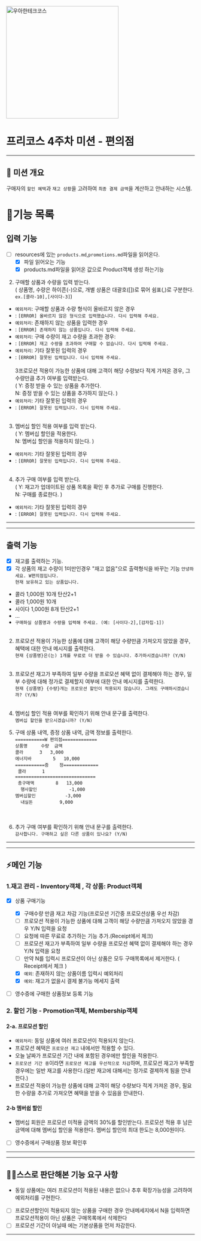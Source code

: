 
<p>
    <img src="https://github.com/user-attachments/assets/c811c2be-923e-4134-a7d4-56bd12198910" alt="우아한테크코스" width="300px">
</p>

# 프리코스 4주차 미션 - 편의점

---

##  💪 미션 개요
구매자의 `할인 혜택`과 `재고 상황`을 고려하여 `최종 결제 금액`을 계산하고 안내하는 시스템.



# 📝기능 목록
## 입력 기능
- [ ] resources에 있는 `products.md`,`promotions.md`파일을 읽어온다.
  - [x] 파일 읽어오는 기능
  - [x] products.md파일을 읽어온 값으로 Product객체 생성 하는기능

2. 구매할 상품과 수량을 입력 받는다.<br>
  ( 상품명, 수량은 하이픈(-)으로, 개별 상품은 대괄호([])로 묶어 쉼표(,)로 구분한다. `ex.[콜라-10],[사이다-3]`)
- `예외처리`: 구매할 상품과 수량 형식이 올바르지 않은 경우 
- : `[ERROR] 올바르지 않은 형식으로 입력했습니다. 다시 입력해 주세요.`
- `예외처리`: 존재하지 않는 상품을 입력한 경우
- : `[ERROR] 존재하지 않는 상품입니다. 다시 입력해 주세요.`
- `예외처리`: 구매 수량이 재고 수량을 초과한 경우: 
- : `[ERROR] 재고 수량을 초과하여 구매할 수 없습니다. 다시 입력해 주세요.`
- `예외처리`: 기타 잘못된 입력의 경우
- : `[ERROR] 잘못된 입력입니다. 다시 입력해 주세요.`
  <br><br>
3프로모션 적용이 가능한 상품에 대해 고객이 해당 수량보다 적게 가져온 경우, 그 수량만큼 추가 여부를 입력받는다.<br>
  ( Y: 증정 받을 수 있는 상품을 추가한다.<br>
   N: 증정 받을 수 있는 상품을 추가하지 않는다. )
- `예외처리`: 기타 잘못된 입력의 경우
- : `[ERROR] 잘못된 입력입니다. 다시 입력해 주세요.`
   <br><br>
3. 멤버십 할인 적용 여부를 입력 받는다.<br>
   ( Y: 멤버십 할인을 적용한다.<br>
   N: 멤버십 할인을 적용하지 않는다. )
- `예외처리`: 기타 잘못된 입력의 경우
- : `[ERROR] 잘못된 입력입니다. 다시 입력해 주세요.`
   <br><br>
4. 추가 구매 여부를 입력 받는다.<br>
   ( Y: 재고가 업데이트된 상품 목록을 확인 후 추가로 구매를 진행한다.<br>
   N: 구매를 종료한다. )
- `예외처리`: 기타 잘못된 입력의 경우
- : `[ERROR] 잘못된 입력입니다. 다시 입력해 주세요.`

---

---

## 출력 기능
- [x] 재고를 출력하는 기능.<br>
- [x] 각 상품의 재고 수량이 1미만인경우 "재고 없음"으로 출력형식을 바꾸는 기능
   `안녕하세요. W편의점입니다.`<br>
   `현재 보유하고 있는 상품입니다.`

- 콜라 1,000원 10개 탄산2+1
- 콜라 1,000원 10개
- 사이다 1,000원 8개 탄산2+1
- ...
- `구매하실 상품명과 수량을 입력해 주세요. (예: [사이다-2],[감자칩-1])`
<br><br>
2. 프로모션 적용이 가능한 상품에 대해 고객이 해당 수량만큼 가져오지 않았을 경우, 혜택에 대한 안내 메시지를 출력한다.<br>
   `현재 {상품명}은(는) 1개를 무료로 더 받을 수 있습니다. 추가하시겠습니까? (Y/N)`
   <br><br>
3. 프로모션 재고가 부족하여 일부 수량을 프로모션 혜택 없이 결제해야 하는 경우, 일부 수량에 대해 정가로 결제할지 여부에 대한 안내 메시지를 출력한다.<br>
   `현재 {상품명} {수량}개는 프로모션 할인이 적용되지 않습니다. 그래도 구매하시겠습니까? (Y/N)`
   <br><br>
5. 멤버십 할인 적용 여부를 확인하기 위해 안내 문구를 출력한다.<br>
   `멤버십 할인을 받으시겠습니까? (Y/N)`

6. 구매 상품 내역, 증정 상품 내역, 금액 정보를 출력한다.<br>
   `===========W 편의점=============`<br>
   `상품명		수량	금액`<br>
   `콜라		3 	3,000`<br>
   `에너지바 		5 	10,000`<br>
   `===========증	정=============`<br>
  ` 콜라		1`<br>
   `==============================`<br>
  ` 총구매액		8	13,000`<br>
 `  행사할인			-1,000`<br>
   `멤버십할인			-3,000`<br>
 `  내실돈			 9,000`<br>
<br><br>
7. 추가 구매 여부를 확인하기 위해 안내 문구를 출력한다.<br>
   `감사합니다. 구매하고 싶은 다른 상품이 있나요? (Y/N)`

---

---

## ⚡메인 기능
### 1.재고 관리 - Inventory객체 , 각 상품: Product객체
- [x] 상품 구매기능
  - [x] 구매수량 만큼 재고 차감 기능(프로모션 기간중 프로모션상품 우선 차감)
  - [ ] 프로모션 적용이 가능한 상품에 대해 고객이 해당 수량만큼 가져오지 않았을 경우 Y/N 입력을 요청 
  - [ ] 요청에 따른 무료로 추가하는 기능 추가.(Receipt에서 체크)
  - [ ] 프로모션 재고가 부족하여 일부 수량을 프로모션 혜택 없이 결제해야 하는 경우 Y/N 입력을 요청 
  - [ ] 만약 N를 입력시 프로모션이 아닌 상품은 모두 구매목록에서 제거한다. ( Receipt에서 체크 )
  - [x] `예외`: 존재하지 않는 상품이름 입력시 예외처리
  - [x] `예외`: 재고가 없을시 결제 불가능 메세지 출력
  
- [ ] 영수증에 구매한 상품정보 등록 기능


### 2. 할인 기능 - Promotion객체, Membership객체
#### 2-a. 프로모션 할인
- `예외처리`: 동일 상품에 여러 프로모션이 적용되지 않는다.
- 프로모션 혜택은 `프로모션 재고` 내에서만 적용할 수 있다.
- 오늘 날짜가 프로모션 기간 내에 포함된 경우에만 할인을 적용한다.
- `프로모션 기간 중`이라면 `프로모션 재고를 우선적으로 차감`하며, 프로모션 재고가 부족할 경우에는 일반 재고를 사용한다.(일반 재고에 대해서는 정가로 결제하게 됨을 안내한다.)
- 프로모션 적용이 가능한 상품에 대해 고객이 해당 수량보다 적게 가져온 경우, 필요한 수량을 추가로 가져오면 혜택을 받을 수 있음을 안내한다.

#### 2-b 멤버쉽 할인
- 멤버십 회원은 프로모션 미적용 금액의 30%를 할인받는다.
프로모션 적용 후 남은 금액에 대해 멤버십 할인을 적용한다.
멤버십 할인의 최대 한도는 8,000원이다.

- [ ] 영수증에서 구매상품 정보 확인후

---

---


## 🙋‍♂️스스로 판단해본 기능 요구 사항
- 동일 상품에는 여러 프로모션이 적용된 내용은 없으나 추후 확장가능성을 고려하여 예외처리를 구현한다.
- [ ] 프로모션할인이 적용되지 않는 상품을 구매한 경우 안내메세지에서 N을 입력하면 프로모션적용이 아닌 상품은 구매목록에서 삭제한다
- [ ] 프로모션 기간이 아닐때 에는 기본상품을 먼저 차감한다.
 ---
